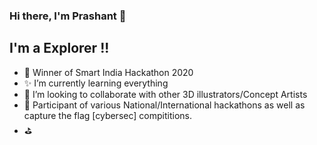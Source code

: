 ### Hi there, I'm Prashant 👋

## I'm a Explorer !!

- :rocket: Winner of Smart India Hackathon 2020
- :sparkles: I’m currently learning everything
- 👯 I’m looking to collaborate with other 3D illustrators/Concept Artists
- 🥅 Participant of various National/International hackathons as well as capture the flag [cybersec] compititions.
- :golf: 

<br />
